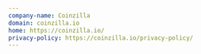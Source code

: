 ```yaml
---
company-name: Coinzilla
domain: coinzilla.io
home: https://coinzilla.io/
privacy-policy: https://coinzilla.io/privacy-policy/
---
```




